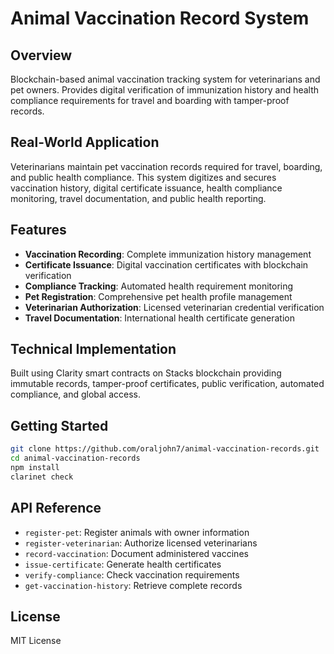 # Animal Vaccination Record System

## Overview

Blockchain-based animal vaccination tracking system for veterinarians and pet owners. Provides digital verification of immunization history and health compliance requirements for travel and boarding with tamper-proof records.

## Real-World Application

Veterinarians maintain pet vaccination records required for travel, boarding, and public health compliance. This system digitizes and secures vaccination history, digital certificate issuance, health compliance monitoring, travel documentation, and public health reporting.

## Features

- **Vaccination Recording**: Complete immunization history management
- **Certificate Issuance**: Digital vaccination certificates with blockchain verification
- **Compliance Tracking**: Automated health requirement monitoring
- **Pet Registration**: Comprehensive pet health profile management
- **Veterinarian Authorization**: Licensed veterinarian credential verification
- **Travel Documentation**: International health certificate generation

## Technical Implementation

Built using Clarity smart contracts on Stacks blockchain providing immutable records, tamper-proof certificates, public verification, automated compliance, and global access.

## Getting Started

```bash
git clone https://github.com/oraljohn7/animal-vaccination-records.git
cd animal-vaccination-records
npm install
clarinet check
```

## API Reference

- `register-pet`: Register animals with owner information
- `register-veterinarian`: Authorize licensed veterinarians
- `record-vaccination`: Document administered vaccines
- `issue-certificate`: Generate health certificates
- `verify-compliance`: Check vaccination requirements
- `get-vaccination-history`: Retrieve complete records

## License

MIT License